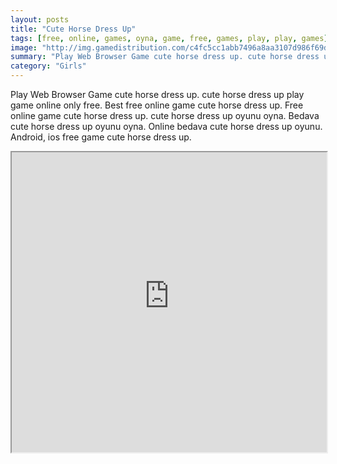 ```yaml
---
layout: posts
title: "Cute Horse Dress Up"
tags: [free, online, games, oyna, game, free, games, play, play, games]
image: "http://img.gamedistribution.com/c4fc5cc1abb7496a8aa3107d986f69db.jpg"
summary: "Play Web Browser Game cute horse dress up. cute horse dress up play game online only free. Best free online game cute horse dress up. Free online game cute horse dress up. cute horse dress up oyunu oyna. Bedava cute horse dress up oyunu oyna. Online bedava cute horse dress up oyunu. Android, ios free game cute horse dress up."
category: "Girls"
---
```


Play Web Browser Game cute horse dress up. cute horse dress up play game online only free. Best free online game cute horse dress up. Free online game cute horse dress up. cute horse dress up oyunu oyna. Bedava cute horse dress up oyunu oyna. Online bedava cute horse dress up oyunu. Android, ios free game cute horse dress up.

<iframe width="100%" height="480px;" src="http://flash.gamedistribution.com?game=c4fc5cc1abb7496a8aa3107d986f69db"></iframe>